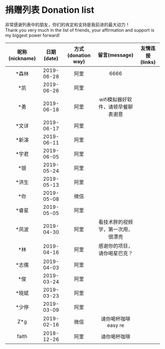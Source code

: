 # 捐赠列表 Donation list

非常感谢列表中的朋友，你们的肯定和支持是我前进的最大动力！  
Thank you very much in the list of friends, your affirmation and support is my biggest power forward!

|昵称(nickname)|日期(date)|方式(donation way)|留言(message)|友情连接(links)|
|:---:|:---:|:---:|:---:|:---:|
|*森林|2019-06-28|阿里|6666||
|*凯|2019-06-26|阿里|||
|*勇|2019-06-18|阿里|wifi模拟器好软件，请顿早餐聊表谢意||
|*文详|2019-06-17|阿里|||
|*新演|2019-06-11|阿里|||
|*宇君|2019-06-05|阿里|||
|*银|2019-05-24|阿里|||
|*洪生|2019-05-13|阿里|||
|*你|2019-05-08|微信|||
|*睿星|2019-05-05|阿里|||
|*凤波|2019-04-30|阿里|看技术胖的视频学，第一次用，很漂亮||
|*林|2019-04-16|阿里|感谢你的项目，请你喝星巴克？||
|*志儒|2019-04-03|阿里|||
|*俊|2019-03-24|阿里|||
|*晓斌|2019-03-23|阿里|||
|*少停|2019-03-09|阿里|||
|Z*g|2019-02-16|微信|请你喝杯咖啡easy re||
|faith|2018-12-26|阿里|请你喝杯咖啡||
